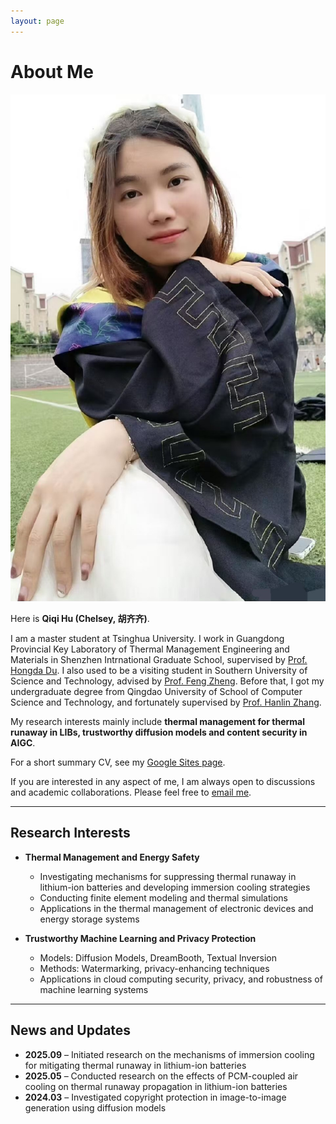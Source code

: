 ```yaml
---
layout: page
---
```


# About Me

<img src="2.jpg" class="floatpic">

Here is **Qiqi Hu (Chelsey, 胡齐齐)**.<br>

I am a master student at Tsinghua University. I work in Guangdong Provincial Key Laboratory of Thermal Management Engineering and Materials in Shenzhen Intrnational Graduate School, supervised by [Prof. Hongda Du](https://www.sigs.tsinghua.edu.cn/dhd/list.htm). I also used to be a visiting student in Southern University of Science and Technology, advised by [Prof. Feng Zheng](https://faculty.sustech.edu.cn/?tagid=fengzheng&iscss=1&snapid=1&orderby=date&go=1&lang=en).  Before that, I got my undergraduate degree from Qingdao University of School of Computer Science and Technology, and fortunately supervised by [Prof. Hanlin Zhang](https://cst.qdu.edu.cn/info/1072/7423.htm).

My research interests mainly include **thermal management for thermal runaway in LIBs, trustworthy diffusion models and content security in AIGC**.

For a short summary CV, see my [Google Sites page](https://sites.google.com/view/huqiqi).

If you are interested in any aspect of me, I am always open to discussions and academic collaborations. Please feel free to [email me](mailto:chelseyhu111@gmail.com).


---

## Research Interests
- **Thermal Management and Energy Safety**  
  - Investigating mechanisms for suppressing thermal runaway in lithium-ion batteries and developing immersion cooling strategies  
  - Conducting finite element modeling and thermal simulations  
  - Applications in the thermal management of electronic devices and energy storage systems  

- **Trustworthy Machine Learning and Privacy Protection**  
  - Models: Diffusion Models, DreamBooth, Textual Inversion  
  - Methods: Watermarking, privacy-enhancing techniques  
  - Applications in cloud computing security, privacy, and robustness of machine learning systems


---

## News and Updates

- **2025.09** – Initiated research on the mechanisms of immersion cooling for mitigating thermal runaway in lithium-ion batteries  
- **2025.05** – Conducted research on the effects of PCM-coupled air cooling on thermal runaway propagation in lithium-ion batteries  
- **2024.03** – Investigated copyright protection in image-to-image generation using diffusion models  


<script type="text/javascript" id="clustrmaps" src="//clustrmaps.com/map_v2.js?d=uv82N_7dV3rkBt0dfztE_3a8xjOEZQwsnE6OqptIpDE&cl=ffffff&w=a"></script>
